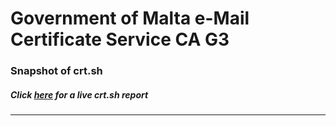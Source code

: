 # Government of Malta e-Mail Certificate Service CA G3
### Snapshot of crt.sh
##### Click [here](https://crt.sh/?q=C61E8AE4B701345DD0C06495BA0BE106757955D85D76C734ADAD116710AAB0C2) for a live crt.sh report

---
